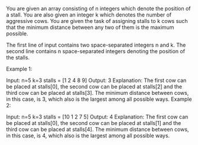 You are given an array consisting of n integers which denote the position of a stall. You are also given an integer k which denotes the number of aggressive cows. You are given the task of assigning stalls to k cows such that the minimum distance between any two of them is the maximum possible.

The first line of input contains two space-separated integers n and k.
The second line contains n space-separated integers denoting the position of the stalls.

Example 1:

Input:
n=5 
k=3
stalls = [1 2 4 8 9]
Output:
3
Explanation:
The first cow can be placed at stalls[0], 
the second cow can be placed at stalls[2] and 
the third cow can be placed at stalls[3]. 
The minimum distance between cows, in this case, is 3, 
which also is the largest among all possible ways.
Example 2:

Input:
n=5 
k=3
stalls = [10 1 2 7 5]
Output:
4
Explanation:
The first cow can be placed at stalls[0],
the second cow can be placed at stalls[1] and
the third cow can be placed at stalls[4].
The minimum distance between cows, in this case, is 4,
which also is the largest among all possible ways.